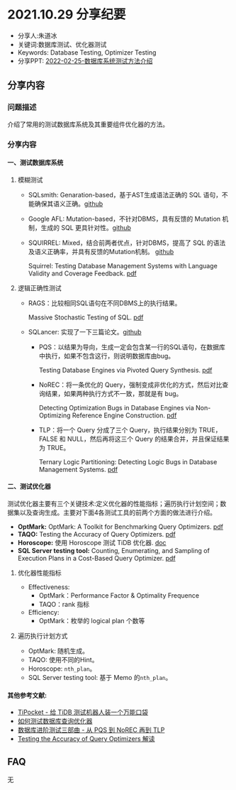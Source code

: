 # 2021.10.29 分享纪要

- 分享人:朱道冰
- 关键词:数据库测试、优化器测试
- Keywords: Database Testing, Optimizer Testing
- 分享PPT: [2022-02-25-数据库系统测试方法介绍](./slides/2022-02-25-数据库系统测试方法介绍.pdf)

## 分享内容

### 问题描述

介绍了常用的测试数据库系统及其重要组件优化器的方法。

### 分享内容

#### 一、测试数据库系统

1. 模糊测试

   - SQLsmith: Genaration-based，基于AST生成语法正确的 SQL 语句，不能确保其语义正确。[github](https://github.com/anse1/sqlsmith)

   - Google AFL: Mutation-based，不针对DBMS，具有反馈的 Mutation 机制，生成的 SQL 更具针对性。[github](https://github.com/google/AFL)

   - SQUIRREL: Mixed，结合前两者优点，针对DBMS，提高了 SQL 的语法及语义正确率，并具有反馈的Mutation机制。 [github](https://github.com/s3team/Squirrel)

     Squirrel: Testing Database Management Systems with Language Validity and Coverage Feedback. [pdf](https://arxiv.org/ftp/arxiv/papers/2006/2006.02398.pdf)

2. 逻辑正确性测试

   - RAGS：比较相同SQL语句在不同DBMS上的执行结果。

     Massive Stochastic Testing of SQL. [pdf](https://www.vldb.org/conf/1998/p618.pdf)

   - SQLancer: 实现了一下三篇论文。[github](https://github.com/sqlancer/sqlancer)

     - PQS：以结果为导向，生成一定会包含某一行的SQL语句，在数据库中执行，如果不包含这行，则说明数据库由bug。

       Testing Database Engines via Pivoted Query Synthesis. [pdf](https://www.usenix.org/system/files/osdi20-rigger.pdf)

     - NoREC：将一条优化的 Query，强制变成非优化的方式，然后对比查询结果，如果两种执行方式不一致，那就是有 bug。

       Detecting Optimization Bugs in Database Engines via Non-Optimizing Reference Engine Construction. [pdf](https://arxiv.org/pdf/2007.08292.pdf)

     - TLP：将一个 Query 分成了三个 Query，执行结果分别为 TRUE，FALSE 和 NULL，然后再将这三个 Query 的结果合并，并且保证结果为 TRUE。

       Ternary Logic Partitioning: Detecting Logic Bugs in Database Management Systems. [pdf](https://www.manuelrigger.at/preprints/TLP.pdf)


#### 二、测试优化器

测试优化器主要有三个关键技术:定义优化器的性能指标；遍历执行计划空间；数据集以及查询生成。主要对下面4各测试工具的前两个方面的做法进行介绍。

* **OptMark:** OptMark: A Toolkit for Benchmarking Query Optimizers. [pdf](https://arxiv.org/pdf/1608.02611.pdf)
* **TAQO:** Testing the Accuracy of Query Optimizers. [pdf](https://databasescience.files.wordpress.com/2013/01/taqo.pdf)
* **Horoscope:** 使用 Horoscope 测试 TiDB 优化器. [doc](https://pingcap.com/zh/blog/use-horoscope-to-test-tidb-optimizer)
* **SQL Server testing tool:** Counting, Enumerating, and Sampling of Execution Plans in a Cost-Based Query Optimizer. [pdf](https://sigmodrecord.org/publications/sigmodRecord/0006/pdfs/Counting,%20Enumerating,%20and%20Sampling%20of%20Execution%20Plans%20in%20a%20Cost-Based%20Query%20Optimizer.pdf)

1. 优化器性能指标

   - Effectiveness:
     - OptMark：Performance Factor & Optimality Frequence
     - TAQO：rank 指标
   - Efficiency: 
     - OptMark：枚举的 logical plan 个数等

2. 遍历执行计划方式

   - OptMark: 随机生成。
   - TAQO: 使用不同的Hint。
   - Horoscope: `nth_plan`。
   - SQL Server testing tool:  基于 Memo 的`nth_plan`。


#### 其他参考文献:

* [TiPocket - 给 TiDB 测试机器人装一个万能口袋](https://zhuanlan.zhihu.com/p/158795484)
* [如何测试数据库查询优化器](https://zhuanlan.zhihu.com/p/142982206)
* [数据库进阶测试三部曲 - 从 PQS 到 NoREC 再到 TLP](https://zhuanlan.zhihu.com/p/144725800)
* [Testing the Accuracy of Query Optimizers 解读](https://zhuanlan.zhihu.com/p/365621518)

## FAQ

无

